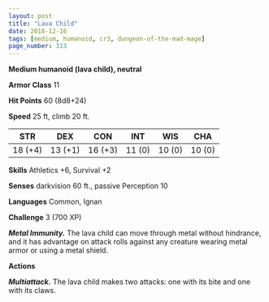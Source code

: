 ```yaml
---
layout: post
title: "Lava Child"
date: 2018-12-16
tags: [medium, humanoid, cr3, dungeon-of-the-mad-mage]
page_number: 313
---
```


**Medium humanoid (lava child), neutral**

**Armor Class** 11

**Hit Points** 60 (8d8+24)

**Speed** 25 ft, climb 20 ft.

|   STR   |   DEX   |   CON   |   INT   |   WIS   |   CHA   |
|:-----:|:-----:|:-----:|:-----:|:-----:|:-----:|
| 18 (+4) | 13 (+1) | 16 (+3) | 11 (0) | 10 (0) | 10 (0) |

**Skills** Athletics +6, Survival +2

**Senses** darkvision 60 ft., passive Perception 10

**Languages** Common, Ignan

**Challenge** 3 (700 XP)

***Metal Immunity.*** The lava child can move through metal without hindrance, and it has advantage on attack rolls against any creature wearing metal armor or using a metal shield.

**Actions**

***Multiattack.*** The lava child makes two attacks: one with its bite and one with its claws.